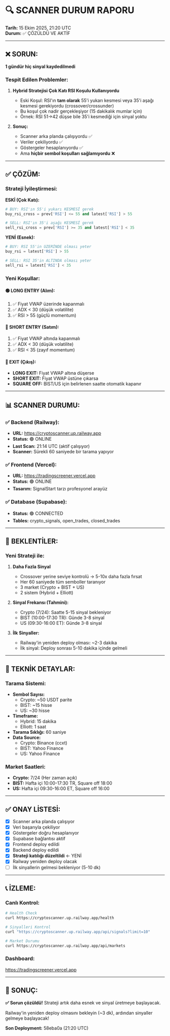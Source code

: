 # 🔍 SCANNER DURUM RAPORU
**Tarih:** 15 Ekim 2025, 21:20 UTC  
**Durum:** ✅ ÇÖZÜLDÜ VE AKTİF

---

## ❌ SORUN:

**1 gündür hiç sinyal kaydedilmedi**

### Tespit Edilen Problemler:

1. **Hybrid Stratejisi Çok Katı RSI Koşulu Kullanıyordu**
   - Eski Koşul: RSI'ın **tam olarak** 55'i yukarı kesmesi veya 35'i aşağı kesmesi gerekiyordu (crossover/crossunder)
   - Bu koşul çok nadir gerçekleşiyor (15 dakikalık mumlar için)
   - Örnek: RSI 51→42 düşse bile 35'i kesmediği için sinyal yoktu

2. **Sonuç:**
   - Scanner arka planda çalışıyordu ✅
   - Veriler çekiliyordu ✅
   - Göstergeler hesaplanıyordu ✅
   - Ama **hiçbir sembol koşulları sağlamıyordu** ❌

---

## ✅ ÇÖZÜM:

### Strateji İyileştirmesi:

**ESKİ (Çok Katı):**
```python
# BUY: RSI'ın 55'i yukarı KESMESİ gerek
buy_rsi_cross = prev['RSI'] <= 55 and latest['RSI'] > 55

# SELL: RSI'ın 35'i aşağı KESMESİ gerek  
sell_rsi_cross = prev['RSI'] >= 35 and latest['RSI'] < 35
```

**YENİ (Esnek):**
```python
# BUY: RSI 55'in ÜZERİNDE olması yeter
buy_rsi = latest['RSI'] > 55

# SELL: RSI 35'in ALTINDA olması yeter
sell_rsi = latest['RSI'] < 35
```

### Yeni Koşullar:

#### 🟢 LONG ENTRY (Alım):
1. ✅ Fiyat VWAP üzerinde kapanmalı
2. ✅ ADX < 30 (düşük volatilite)
3. ✅ RSI > 55 (güçlü momentum)

#### 🔴 SHORT ENTRY (Satım):
1. ✅ Fiyat VWAP altında kapanmalı
2. ✅ ADX < 30 (düşük volatilite)
3. ✅ RSI < 35 (zayıf momentum)

#### 🚪 EXIT (Çıkış):
- **LONG EXIT:** Fiyat VWAP altına düşerse
- **SHORT EXIT:** Fiyat VWAP üstüne çıkarsa
- **SQUARE OFF:** BIST/US için belirlenen saatte otomatik kapanır

---

## 📊 SCANNER DURUMU:

### ✅ Backend (Railway):
- **URL:** https://cryptoscanner.up.railway.app
- **Status:** 🟢 ONLINE
- **Last Scan:** 21:14 UTC (aktif çalışıyor)
- **Scanner:** Sürekli 60 saniyede bir tarama yapıyor

### ✅ Frontend (Vercel):
- **URL:** https://tradingscreener.vercel.app
- **Status:** 🟢 ONLINE
- **Tasarım:** SignalStart tarzı profesyonel arayüz

### ✅ Database (Supabase):
- **Status:** 🟢 CONNECTED
- **Tables:** crypto_signals, open_trades, closed_trades

---

## 🎯 BEKLENTİLER:

### Yeni Strateji ile:

1. **Daha Fazla Sinyal**
   - Crossover yerine seviye kontrolü → 5-10x daha fazla fırsat
   - Her 60 saniyede tüm semboller taranıyor
   - 3 market (Crypto + BIST + US)
   - 2 sistem (Hybrid + Elliott)

2. **Sinyal Frekansı (Tahmini):**
   - Crypto (7/24): Saatte 5-15 sinyal bekleniyor
   - BIST (10:00-17:30 TR): Günde 3-8 sinyal
   - US (09:30-16:00 ET): Günde 3-8 sinyal

3. **İlk Sinyaller:**
   - Railway'in yeniden deploy olması: ~2-3 dakika
   - İlk sinyal: Deploy sonrası 5-10 dakika içinde gelmeli

---

## 🔧 TEKNİK DETAYLAR:

### Tarama Sistemi:
- **Sembol Sayısı:** 
  - Crypto: ~50 USDT parite
  - BIST: ~15 hisse
  - US: ~30 hisse
- **Timeframe:** 
  - Hybrid: 15 dakika
  - Elliott: 1 saat
- **Tarama Sıklığı:** 60 saniye
- **Data Source:** 
  - Crypto: Binance (ccxt)
  - BIST: Yahoo Finance
  - US: Yahoo Finance

### Market Saatleri:
- **Crypto:** 7/24 (Her zaman açık)
- **BIST:** Hafta içi 10:00-17:30 TR, Square off 18:00
- **US:** Hafta içi 09:30-16:00 ET, Square off 16:00

---

## ✅ ONAY LİSTESİ:

- [x] Scanner arka planda çalışıyor
- [x] Veri başarıyla çekiliyor
- [x] Göstergeler doğru hesaplanıyor
- [x] Supabase bağlantısı aktif
- [x] Frontend deploy edildi
- [x] Backend deploy edildi
- [x] **Strateji katılığı düzeltildi** ← YENİ
- [x] Railway yeniden deploy olacak
- [ ] İlk sinyallerin gelmesi bekleniyor (5-10 dk)

---

## 📞 İZLEME:

### Canlı Kontrol:

```bash
# Health Check
curl https://cryptoscanner.up.railway.app/health

# Sinyalleri Kontrol
curl "https://cryptoscanner.up.railway.app/api/signals?limit=10"

# Market Durumu
curl https://cryptoscanner.up.railway.app/api/markets
```

### Dashboard:
https://tradingscreener.vercel.app

---

## 🎉 SONUÇ:

**✅ Sorun çözüldü!** Strateji artık daha esnek ve sinyal üretmeye başlayacak.

Railway'in yeniden deploy olmasını bekleyin (~3 dk), ardından sinyaller gelmeye başlayacak!

**Son Deployment:** 58eba0a (21:20 UTC)

